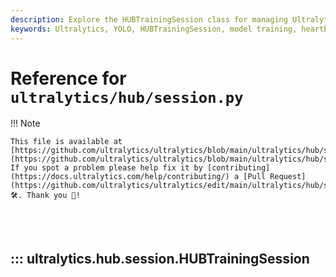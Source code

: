 ```yaml
---
description: Explore the HUBTrainingSession class for managing Ultralytics YOLO model training, heartbeats, and checkpointing.
keywords: Ultralytics, YOLO, HUBTrainingSession, model training, heartbeats, checkpointing, Python
---
```


# Reference for `ultralytics/hub/session.py`

!!! Note

    This file is available at [https://github.com/ultralytics/ultralytics/blob/main/ultralytics/hub/session.py](https://github.com/ultralytics/ultralytics/blob/main/ultralytics/hub/session.py). If you spot a problem please help fix it by [contributing](https://docs.ultralytics.com/help/contributing/) a [Pull Request](https://github.com/ultralytics/ultralytics/edit/main/ultralytics/hub/session.py) 🛠️. Thank you 🙏!

<br><br>

## ::: ultralytics.hub.session.HUBTrainingSession

<br><br>